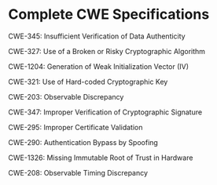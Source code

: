 

# Complete CWE Specifications

CWE-345: Insufficient Verification of Data Authenticity

CWE-327: Use of a Broken or Risky Cryptographic Algorithm

CWE-1204: Generation of Weak Initialization Vector (IV)

CWE-321: Use of Hard-coded Cryptographic Key

CWE-203: Observable Discrepancy

CWE-347: Improper Verification of Cryptographic Signature

CWE-295: Improper Certificate Validation

CWE-290: Authentication Bypass by Spoofing

CWE-1326: Missing Immutable Root of Trust in Hardware

CWE-208: Observable Timing Discrepancy